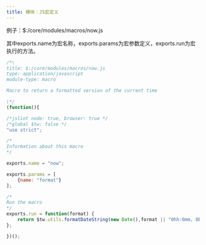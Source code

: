 ```yaml
---
title: 模块：JS宏定义
---
```


例子：$:/core/modules/macros/now.js

其中exports.name为宏名称，exports.params为宏参数定义，exports.run为宏执行的方法。

```js
/*\
title: $:/core/modules/macros/now.js
type: application/javascript
module-type: macro

Macro to return a formatted version of the current time

\*/
(function(){

/*jslint node: true, browser: true */
/*global $tw: false */
"use strict";

/*
Information about this macro
*/

exports.name = "now";

exports.params = [
	{name: "format"}
];

/*
Run the macro
*/
exports.run = function(format) {
	return $tw.utils.formatDateString(new Date(),format || "0hh:0mm, DDth MMM YYYY");
};

})();
```